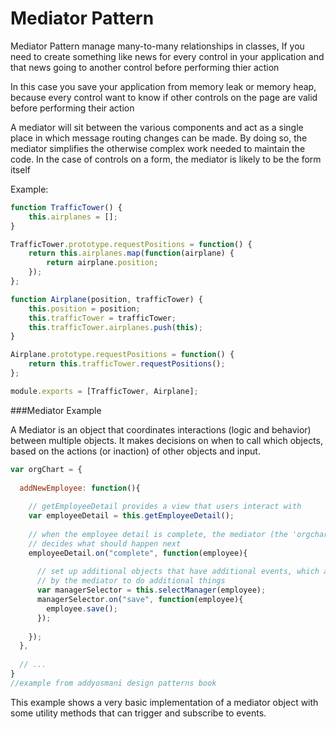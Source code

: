 # Mediator Pattern
 Mediator Pattern manage many-to-many relationships in classes, If you need to create something like news for every control in your application and that news going to another control before performing thier action
 
 In this case you save your application from memory leak or memory heap, because every control want to know if other controls on the page are valid before performing their action

 A mediator will sit between the various components and act as a single place in which message routing changes can be made. By doing so, the mediator simplifies the otherwise complex work needed to maintain the code. In the case of controls on a form, the mediator is likely to be the form itself

 Example:
```javascript
function TrafficTower() {
    this.airplanes = [];
}

TrafficTower.prototype.requestPositions = function() {
    return this.airplanes.map(function(airplane) {
        return airplane.position;
    });
};

function Airplane(position, trafficTower) {
    this.position = position;
    this.trafficTower = trafficTower;
    this.trafficTower.airplanes.push(this);
}

Airplane.prototype.requestPositions = function() {
    return this.trafficTower.requestPositions();
};

module.exports = [TrafficTower, Airplane];
```
###Mediator Example

A Mediator is an object that coordinates interactions (logic and behavior) between multiple objects. It makes decisions on when to call which objects, based on the actions (or inaction) of other objects and input.

```javascript
var orgChart = {
 
  addNewEmployee: function(){
 
    // getEmployeeDetail provides a view that users interact with
    var employeeDetail = this.getEmployeeDetail();
 
    // when the employee detail is complete, the mediator (the 'orgchart' object)
    // decides what should happen next
    employeeDetail.on("complete", function(employee){
 
      // set up additional objects that have additional events, which are used
      // by the mediator to do additional things
      var managerSelector = this.selectManager(employee);
      managerSelector.on("save", function(employee){
        employee.save();
      });
 
    });
  },
 
  // ...
}
//example from addyosmani design patterns book
```
This example shows a very basic implementation of a mediator object with some utility methods that can trigger and subscribe to events.
